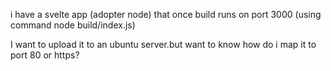 i have a svelte app (adopter node) that once build runs on port 3000 (using command node build/index.js)

I want to upload it to an ubuntu server.but want to know how do i map it to port 80 or https?
